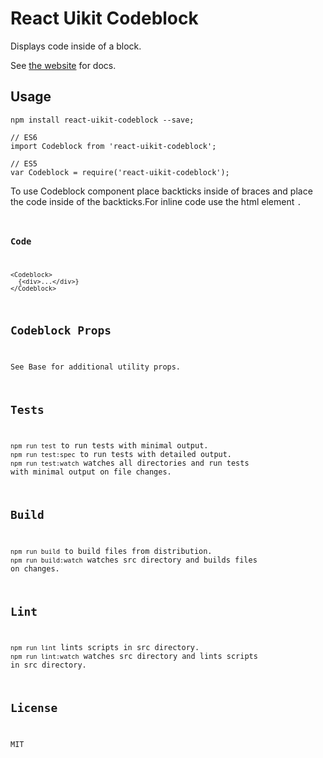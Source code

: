 # React Uikit Codeblock

Displays code inside of a block.

See [the website](http://otissv.github.io/react-uikit-components) for docs.

## Usage

    npm install react-uikit-codeblock --save;

    // ES6
    import Codeblock from 'react-uikit-codeblock';

    // ES5
    var Codeblock = require('react-uikit-codeblock');

To use Codeblock component place backticks inside of braces and place the code inside of the backticks.For inline code use the html element <code>.

### Code

    <Codeblock>
      {<div>...</div>}
    </Codeblock>

## Codeblock Props

See Base for additional utility props.

## Tests

`npm run test` to run tests with minimal output.  
`npm run test:spec` to run tests with detailed output.  
`npm run test:watch` watches all directories and run tests with minimal output on file changes.  

## Build
`npm run build` to build files from distribution.  
`npm run build:watch` watches src directory and builds files on changes.  

## Lint
`npm run lint` lints scripts in src directory.  
`npm run lint:watch` watches src directory and lints scripts in src directory.  

## License
MIT